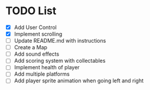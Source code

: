 # TODO List

- [x] Add User Control
- [x] Implement scrolling
- [ ] Update README.md with instructions
- [ ] Create a Map
- [ ] Add sound effects
- [ ] Add scoring system with collectables
- [ ] Implement health of player
- [ ] Add multiple platforms
- [ ] Add player sprite animation when going left and right
